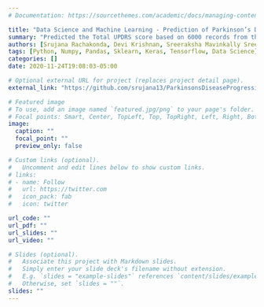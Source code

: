 ```yaml
---
# Documentation: https://sourcethemes.com/academic/docs/managing-content/

title: "Data Science and Machine Learning - Prediction of Parkinson’s Disease Progression"
summary: "Predicted the Total UPDRS score based on 6000 records from the Parkinson’s telemonitoring dataset using various regression techniques. Achieved a minimum MAE of 0.415 using PCA with a multi-layered perceptron model. Determined an optimum threshold value of 15 for motor UPDRS score discriminated by dysphonia measurements"
authors: [Srujana Rachakonda, Devi Krishnan, Sreeraksha Mavinkally Sreekantha, Rajshree Jain]
tags: [Python, Numpy, Pandas, Sklearn, Keras, Tensorflow, Data Science]
categories: []
date: 2020-11-24T19:08:03-05:00

# Optional external URL for project (replaces project detail page).
external_link: "https://github.com/srujana13/ParkinsonsDiseaseProgression"

# Featured image
# To use, add an image named `featured.jpg/png` to your page's folder.
# Focal points: Smart, Center, TopLeft, Top, TopRight, Left, Right, BottomLeft, Bottom, BottomRight.
image:
  caption: ""
  focal_point: ""
  preview_only: false

# Custom links (optional).
#   Uncomment and edit lines below to show custom links.
# links:
# - name: Follow
#   url: https://twitter.com
#   icon_pack: fab
#   icon: twitter

url_code: ""
url_pdf: ""
url_slides: ""
url_video: ""

# Slides (optional).
#   Associate this project with Markdown slides.
#   Simply enter your slide deck's filename without extension.
#   E.g. `slides = "example-slides"` references `content/slides/example-slides.md`.
#   Otherwise, set `slides = ""`.
slides: ""
---
```

